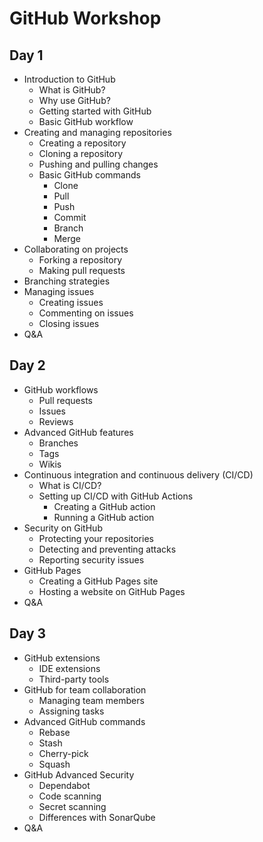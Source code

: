 # GitHub Workshop

## Day 1

- Introduction to GitHub
  - What is GitHub?
  - Why use GitHub?
  - Getting started with GitHub
  - Basic GitHub workflow
- Creating and managing repositories
  - Creating a repository
  - Cloning a repository
  - Pushing and pulling changes
  - Basic GitHub commands
    - Clone
    - Pull
    - Push
    - Commit
    - Branch
    - Merge
- Collaborating on projects
  - Forking a repository
  - Making pull requests
- Branching strategies
- Managing issues
  - Creating issues
  - Commenting on issues
  - Closing issues
- Q&A

## Day 2

- GitHub workflows
  - Pull requests
  - Issues
  - Reviews
- Advanced GitHub features
  - Branches
  - Tags
  - Wikis
- Continuous integration and continuous delivery (CI/CD)
  - What is CI/CD?
  - Setting up CI/CD with GitHub Actions
    - Creating a GitHub action
    - Running a GitHub action
- Security on GitHub
  - Protecting your repositories
  - Detecting and preventing attacks
  - Reporting security issues
- GitHub Pages
  - Creating a GitHub Pages site
  - Hosting a website on GitHub Pages
- Q&A

## Day 3

- GitHub extensions
  - IDE extensions
  - Third-party tools
- GitHub for team collaboration
  - Managing team members
  - Assigning tasks
- Advanced GitHub commands
  - Rebase
  - Stash
  - Cherry-pick
  - Squash
- GitHub Advanced Security
  - Dependabot
  - Code scanning
  - Secret scanning
  - Differences with SonarQube
- Q&A
